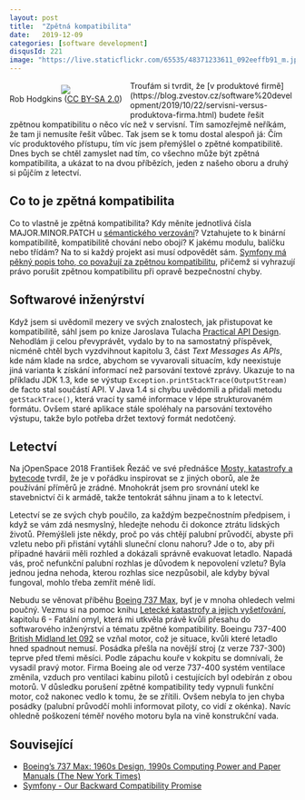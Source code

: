 ```yaml
---
layout: post
title:  "Zpětná kompatibilita"
date:   2019-12-09
categories: [software development]
disqusId: 221
image: "https://live.staticflickr.com/65535/48371233611_092eeffb91_m.jpg"
---
```


<div style="float: left; margin: 0.5em 1em 1em 0em; text-align: center;"><a href="https://www.flickr.com/photos/131806380@N05/48371233611"><img src="https://live.staticflickr.com/65535/48371233611_092eeffb91_m.jpg" /></a><br/>Rob Hodgkins (<a href="https://creativecommons.org/licenses/by-sa/2.0/">CC BY-SA 2.0</a>)</div>Troufám si tvrdit, že [v produktové firmě](https://blog.zvestov.cz/software%20development/2019/10/22/servisni-versus-produktova-firma.html) budete řešit zpětnou kompatibilitu o něco víc než v servisní. Tím samozřejmě neříkám, že tam ji nemusíte řešit vůbec. Tak jsem se k tomu dostal alespoň já: Čím víc produktového přístupu, tím víc jsem přemýšlel o zpětné kompatibilitě. Dnes bych se chtěl zamyslet nad tím, co všechno může být zpětná kompatibilita, a ukázat to na dvou příbězích, jeden z našeho oboru a druhý si půjčím z letectví.
<div style="clear:both"></div>
<!--more-->

## Co to je zpětná kompatibilita

Co to vlastně je zpětná kompatibilita? Kdy měníte jednotlivá čísla MAJOR.MINOR.PATCH u [sémantického verzování](https://semver.org/lang/cs/)? Vztahujete to k binární kompatibilitě, kompatibilitě chování nebo obojí? K jakému modulu, balíčku nebo třídám? Na to si každý projekt asi musí odpovědět sám. [Symfony má pěkný popis toho, co považují za zpětnou kompatibilitu](https://symfony.com/doc/current/contributing/code/bc.html), přičemž si vyhrazují právo porušit zpětnou kompatibilitu při opravě bezpečnostní chyby.

## Softwarové inženýrství

Když jsem si uvědomil mezery ve svých znalostech, jak přistupovat ke kompatibilitě, sáhl jsem po knize Jaroslava Tulacha [Practical API Design](https://www.goodreads.com/review/show/2870967061?book_show_action=false&from_review_page=1). Nehodlám ji celou převyprávět, vydalo by to na samostatný příspěvek, nicméně chtěl bych vyzdvihnout kapitolu 3, část _Text Messages As APIs_, kde nám klade na srdce, abychom se vyvarovali situacím, kdy neexistuje jiná varianta k získání informací než parsování textové zprávy. Ukazuje to na příkladu JDK 1.3, kde se výstup `Exception.printStackTrace(OutputStream)` de facto stal součástí API. V Java 1.4 si chybu uvědomili a přidali metodu `getStackTrace()`, která vrací ty samé informace v lépe strukturovaném formátu. Ovšem staré aplikace stále spoléhaly na parsování textového výstupu, takže bylo potřeba držet textový formát nedotčený.

## Letectví

Na jOpenSpace 2018 František Řezáč ve své přednášce [Mosty, katastrofy a bytecode](https://youtu.be/-3BCl8DTd0U) tvrdil, že je v pořádku inspirovat se z jiných oborů, ale že používání příměrů je zrádné. Mnohokrát jsem pro srovnání utekl ke stavebnictví či k armádě, takže tentokrát sáhnu jinam a to k letectví.

Letectví se ze svých chyb poučilo, za každým bezpečnostním předpisem, i když se vám zdá nesmyslný, hledejte nehodu či dokonce ztrátu lidských životů. Přemýšleli jste někdy, proč po vás chtějí palubní průvodčí, abyste při vzletu nebo při přistání vytáhli sluneční clonu nahoru? Jde o to, aby při případné havárii měli rozhled a dokázali správně evakuovat letadlo. Napadá vás, proč nefunkční palubní rozhlas je důvodem k nepovolení vzletu? Byla jednou jedna nehoda, kterou rozhlas sice nezpůsobil, ale kdyby býval fungoval, mohlo třeba zemřít méně lidí.

Nebudu se věnovat příběhu [Boeing 737 Max](https://www.nytimes.com/2019/04/08/business/boeing-737-max-.html), byť je v mnoha ohledech velmi poučný. Vezmu si na pomoc knihu [Letecké katastrofy a jejich vyšetřování](https://audioteka.com/cz/audiobook/letecke-katastrofy-a-jejich-vysetrovani), kapitolu 6 - Fatální omyl, která mi utkvěla právě kvůli přesahu do softwarového inženýrství a tématu zpětné kompatibility. Boeingu 737-400 [British Midland let 092](https://en.wikipedia.org/wiki/Kegworth_air_disaster) se vzňal motor, což je situace, kvůli které letadlo hned spadnout nemusí. Posádka přešla na novější stroj (z verze 737-300) teprve před třemi měsíci. Podle zápachu kouře v kokpitu se domnívali, že vysadil pravý motor. Firma Boeing ale od verze 737-400 systém ventilace změnila, vzduch pro ventilaci kabinu pilotů i cestujících byl odebírán z obou motorů. V důsledku porušení zpětné kompatibility tedy vypnuli funkční motor, což nakonec vedlo k tomu, že se zřítili. Ovšem nebyla to jen chyba posádky (palubní průvodčí mohli informovat piloty, co vidí z okénka). Navíc ohledně poškození téměř nového motoru byla na vině konstrukční vada.

## Související

* [Boeing’s 737 Max: 1960s Design, 1990s Computing Power and Paper Manuals (The New York Times)](https://www.nytimes.com/2019/04/08/business/boeing-737-max-.html)
* [Symfony - Our Backward Compatibility Promise](https://symfony.com/doc/current/contributing/code/bc.html)

